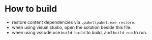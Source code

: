 # How to build

- restore content dependencies via ```.paket\paket.exe restore```.
- when using visual studio, open the solution beside this file.
- when using vscode use ``build build`` to build, and ``build run`` to run.
